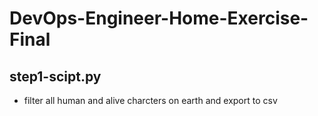 # DevOps-Engineer-Home-Exercise-Final
## step1-scipt.py
 * filter all human and alive charcters on earth and export to csv 
